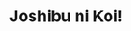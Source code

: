 --- 
title: "Joshibu ni Koi!"
publishdate: "2019-6-14T16:48:46+02:00"
src: "https://365manga.net/manga/joshibu-ni-koi"
image: "https://data.365manga.net/images/thumbnails/16058-joshibu-ni-koi.jpg"
description: "Sakura is the leader of Girls Club which is only for girls who had bad experiences with men. But as she knows the archery's popular idol, Aoi, she battles with herself whether to let the feelings out or just keep it safe from her club's members..."
---